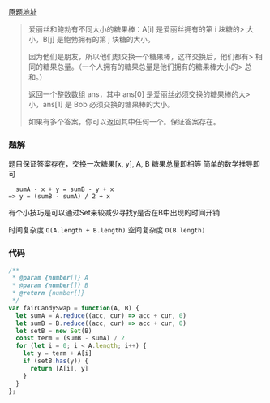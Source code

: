 [原题地址](https://leetcode-cn.com/problems/fair-candy-swap/)

> 爱丽丝和鲍勃有不同大小的糖果棒：A[i] 是爱丽丝拥有的第 i 块糖的> 大小，B[j] 是鲍勃拥有的第 j 块糖的大小。
>
> 因为他们是朋友，所以他们想交换一个糖果棒，这样交换后，他们都有> 相同的糖果总量。（一个人拥有的糖果总量是他们拥有的糖果棒大小的> 总和。）
>
> 返回一个整数数组 ans，其中 ans[0] 是爱丽丝必须交换的糖果棒的大> 小，ans[1] 是 Bob 必须交换的糖果棒的大小。
>
> 如果有多个答案，你可以返回其中任何一个。保证答案存在。

### 题解
题目保证答案存在，交换一次糖果[x, y], A, B 糖果总量即相等
简单的数学推导即可
```
  sumA - x + y = sumB - y + x
=> y = (sumB - sumA) / 2 + x
```
有个小技巧是可以通过Set来较减少寻找y是否在B中出现的时间开销

时间复杂度 `O(A.length + B.length)`
空间复杂度 `O(B.length)`

### 代码
```js
/**
 * @param {number[]} A
 * @param {number[]} B
 * @return {number[]}
 */
var fairCandySwap = function(A, B) {
  let sumA = A.reduce((acc, cur) => acc + cur, 0)
  let sumB = B.reduce((acc, cur) => acc + cur, 0)
  let setB = new Set(B)
  const term = (sumB - sumA) / 2
  for (let i = 0; i < A.length; i++) {
    let y = term + A[i]
    if (setB.has(y)) {
      return [A[i], y]
    }
  }
};
```